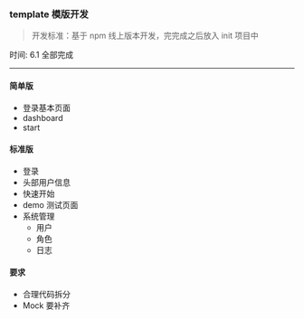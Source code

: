 ### template 模版开发

> 开发标准：基于 npm 线上版本开发，完完成之后放入 init 项目中

时间: 6.1 全部完成

---

#### 简单版

- 登录基本页面
- dashboard
- start

#### 标准版

- 登录
- 头部用户信息
- 快速开始
- demo 测试页面
- 系统管理
  - 用户
  - 角色
  - 日志

#### 要求

- 合理代码拆分
- Mock 要补齐
